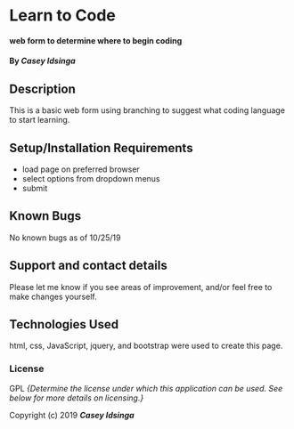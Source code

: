 # Learn to Code

#### web form to determine where to begin coding

#### By _**Casey Idsinga**_

## Description

This is a basic web form using branching to suggest what coding language to start learning.  

## Setup/Installation Requirements

* load page on preferred browser
* select options from dropdown menus
* submit

## Known Bugs

No known bugs as of 10/25/19

## Support and contact details

Please let me know if you see areas of improvement, and/or feel free to make changes yourself.

## Technologies Used

html, css, JavaScript, jquery, and bootstrap were used to create this page.

### License
GPL
*{Determine the license under which this application can be used.  See below for more details on licensing.}*

Copyright (c) 2019 **_Casey Idsinga_**
